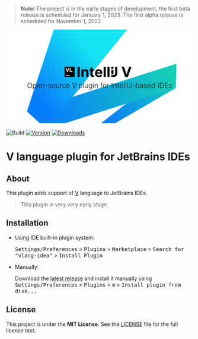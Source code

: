 > **Note!** The project is in the early stages of development, the first beta release is scheduled for January 1, 2023.
> The first alpha release is scheduled for November 1, 2022.

<p align="center">
<img src="docs/cover.png">
</p>

![Build](https://github.com/i582/vlang-idea/workflows/Build/badge.svg)
[![Version](https://img.shields.io/jetbrains/plugin/v/PLUGIN_ID.svg)](https://plugins.jetbrains.com/plugin/PLUGIN_ID)
[![Downloads](https://img.shields.io/jetbrains/plugin/d/PLUGIN_ID.svg)](https://plugins.jetbrains.com/plugin/PLUGIN_ID)

# V language plugin for JetBrains IDEs

## About

This plugin adds support of [V](https://vlang.io) language to JetBrains IDEs.

> This plugin in very very early stage.

## Installation

- Using IDE built-in plugin system:
  
  <kbd>Settings/Preferences</kbd> > <kbd>Plugins</kbd> > <kbd>Marketplace</kbd> > <kbd>Search for "vlang-idea"</kbd> >
  <kbd>Install Plugin</kbd>
  
- Manually:

  Download the [latest release](https://github.com/i582/vlang-idea/releases/latest) and install it manually using
  <kbd>Settings/Preferences</kbd> > <kbd>Plugins</kbd> > <kbd>⚙️</kbd> > <kbd>Install plugin from disk...</kbd>


## License

This project is under the **MIT License**. See the [LICENSE](https://github.com/i582/vlang-idea/blob/master/LICENSE) file
for the full license text.

